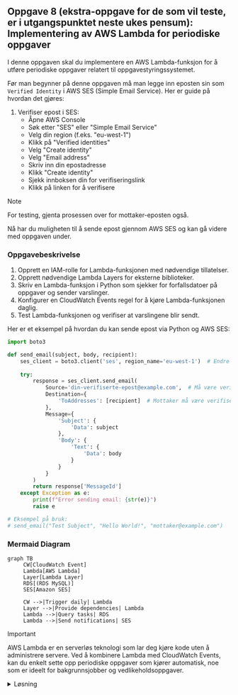 ## Oppgave 8 (ekstra-oppgave for de som vil teste, er i utgangspunktet neste ukes pensum): Implementering av AWS Lambda for periodiske oppgaver

I denne oppgaven skal du implementere en AWS Lambda-funksjon for å utføre periodiske oppgaver relatert til oppgavestyringssystemet.

Før man begynner på denne oppgaven må man legge inn eposten sin som `Verified Identity` i AWS SES (Simple Email Service). Her er guide på hvordan det gjøres:

1. Verifiser epost i SES:
    - Åpne AWS Console
    - Søk etter "SES" eller "Simple Email Service"
    - Velg din region (f.eks. "eu-west-1")
    - Klikk på "Verified identities"
    - Velg "Create identity"
    - Velg "Email address"
    - Skriv inn din epostadresse
    - Klikk "Create identity"
    - Sjekk innboksen din for verifiseringslink
    - Klikk på linken for å verifisere

> [!NOTE]
> For testing, gjenta prosessen over for mottaker-eposten også.

Nå har du muligheten til å sende epost gjennom AWS SES og kan gå videre med oppgaven under.

### Oppgavebeskrivelse

1. Opprett en IAM-rolle for Lambda-funksjonen med nødvendige tillatelser.
2. Opprett nødvendige Lambda Layers for eksterne biblioteker.
3. Skriv en Lambda-funksjon i Python som sjekker for forfallsdatoer på oppgaver og sender varslinger.
4. Konfigurer en CloudWatch Events regel for å kjøre Lambda-funksjonen daglig.
5. Test Lambda-funksjonen og verifiser at varslingene blir sendt.

Her er et eksempel på hvordan du kan sende epost via Python og AWS SES:

```python
import boto3

def send_email(subject, body, recipient):
    ses_client = boto3.client('ses', region_name='eu-west-1')  # Endre region etter behov
    
    try:
        response = ses_client.send_email(
            Source='din-verifiserte-epost@example.com',  # Må være verifisert i SES
            Destination={
                'ToAddresses': [recipient]  # Mottaker må være verifisert i sandbox mode
            },
            Message={
                'Subject': {
                    'Data': subject
                },
                'Body': {
                    'Text': {
                        'Data': body
                    }
                }
            }
        )
        return response['MessageId']
    except Exception as e:
        print(f"Error sending email: {str(e)}")
        raise e

# Eksempel på bruk:
# send_email("Test Subject", "Hello World!", "mottaker@example.com")
```

### Mermaid Diagram

```mermaid
graph TB
     CW[CloudWatch Event]
     Lambda[AWS Lambda]
     Layer[Lambda Layer]
     RDS[(RDS MySQL)]
     SES[Amazon SES]
     
     CW -->|Trigger daily| Lambda
     Layer -->|Provide dependencies| Lambda
     Lambda -->|Query tasks| RDS
     Lambda -->|Send notifications| SES
```

> [!IMPORTANT]
> AWS Lambda er en serverløs teknologi som lar deg kjøre kode uten å administrere servere. Ved å kombinere Lambda med CloudWatch Events, kan du enkelt sette opp periodiske oppgaver som kjører automatisk, noe som er ideelt for bakgrunnsjobber og vedlikeholdsoppgaver.


<details>
<summary>Løsning</summary>

1. Opprett en IAM-rolle for Lambda:
    - Gå til IAM i AWS Console
    - Klikk på \"Roles\" og deretter \"Create role\"
    - Velg AWS service og Lambda
    - Legg til følgende policies:
      - AWSLambdaBasicExecutionRole
      - AmazonRDSReadOnlyAccess
      - AmazonSESFullAccess

2. Opprett Lambda Layer for PyMySQL:
    - Opprett en ny mappe på din lokale maskin
    - Kjør følgende kommandoer:
    ```bash
    mkdir python
    pip install pymysql -t python/
    zip -r pymysql_layer.zip python/
    ```
    - Gå til Lambda i AWS Console
    - Velg "Layers" og "Create layer"
    - Last opp zip-filen
    - Velg kompatible runtime (Python 3.x)
    - Gi layer et navn (f.eks. "pymysql-layer")

3. Skriv Lambda-funksjonen:
    - Gå til Lambda i AWS Console
    - Klikk på "Create function"
    - Velg "Author from scratch"
    - Gi funksjonen et navn
    - Velg Python som runtime
    - Velg IAM-rollen du opprettet
    - Under "Layers", legg til layer du opprettet
    - Erstatt standardkoden med følgende:

```python
import boto3
import pymysql
import os
from datetime import datetime, timedelta

def lambda_handler(event, context):
     # Connect to RDS
     conn = pymysql.connect(
          host=os.environ['RDS_HOST'],
          user=os.environ['RDS_USER'],
          password=os.environ['RDS_PASSWORD'],
          db=os.environ['RDS_DB_NAME']
     )
     
     try:
          with conn.cursor() as cursor:
                # Check for tasks due in the next 24 hours
                tomorrow = datetime.now() + timedelta(days=1)
                cursor.execute("SELECT id, title, due_date FROM tasks WHERE due_date <= %s", (tomorrow,))
                due_tasks = cursor.fetchall()
                
                # Send notifications for due tasks
                ses = boto3.client('ses', region_name='us-west-2')  # Change region as needed
                for task in due_tasks:
                     subject = f"Task Due Soon: {task[1]}"
                     body = f"Your task '{task[1]}' is due on {task[2]}."
                     ses.send_email(
                          Source='your-email@example.com',
                          Destination={'ToAddresses': ['recipient@example.com']},
                          Message={
                                'Subject': {'Data': subject},
                                'Body': {'Text': {'Data': body}}
                          }
                     )
                     
                return f"Processed {len(due_tasks)} due tasks"
     finally:
          conn.close()
```

4. Konfigurer miljøvariabler:
    - I Lambda-funksjonen, gå til "Configuration" -> "Environment variables"
    - Legg til følgende variabler:
      - RDS_HOST: RDS-endepunkt
      - RDS_USER: Databasebrukernavn
      - RDS_PASSWORD: Databasepassord
      - RDS_DB_NAME: Databasenavn

5. Konfigurer CloudWatch Events:
    - I Lambda-funksjonen, gå til "Configuration" -> "Triggers"
    - Klikk på "Add trigger"
    - Velg "CloudWatch Events/EventBridge"
    - Opprett en ny regel:
      - Rule type: Schedule expression
      - Schedule expression: cron(0 0 * * ? *) (kjører hver dag kl. 00:00 UTC)
    - Klikk på "Add"

6. Test Lambda-funksjonen:
    - Klikk på "Test" i Lambda-konsollen
    - Opprett en testbegivenhet (kan være tom JSON: {})
    - Kjør testen og sjekk loggene for resultater

> [!NOTE]
> Hvis du får feilmeldinger relatert til manglende biblioteker, sjekk at Lambda Layer er korrekt konfigurert og at alle avhengigheter er inkludert i laget.

Du har nå implementert en Lambda-funksjon med nødvendige avhengigheter som automatisk sjekker for oppgaver som snart forfaller og sender varslinger.

</details>